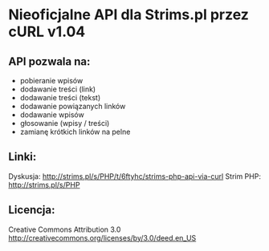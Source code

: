 ﻿# Nieoficjalne API dla Strims.pl przez cURL v1.04

## API pozwala na:
- pobieranie wpisów
- dodawanie treści (link)
- dodawanie treści (tekst)
- dodawanie powiązanych linków
- dodawanie wpisów
- głosowanie (wpisy / treści)
- zamianę krótkich linków na pelne

## Linki:
Dyskusja: http://strims.pl/s/PHP/t/6ftyhc/strims-php-api-via-curl
Strim PHP: http://strims.pl/s/PHP

## Licencja:
Creative Commons Attribution 3.0
http://creativecommons.org/licenses/by/3.0/deed.en_US